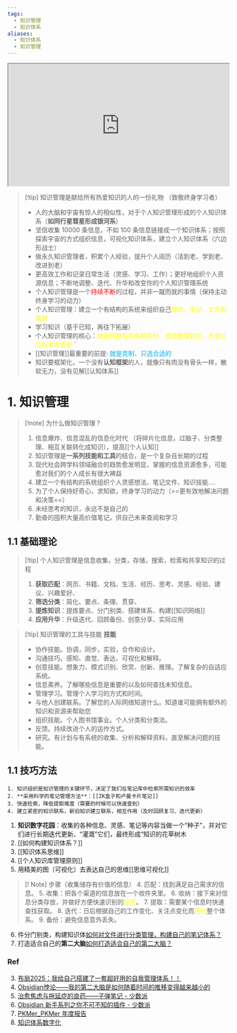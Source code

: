 ```yaml
---
tags:
  - 知识管理
  - 知识体系
aliases:
  - 知识体系
  - 知识管理
---
```


<div style=" width: 100%; height:280;overflow: hidden; "><iframe src="https://widget.pkmer.cn/free/Carousel?user=a2e5899e-975e-4457-afd4-ec3ff7dcbc90&" allow="fullscreen" style=" height: 100%; width: 100%;"></iframe></div>

> [!tip] 知识管理是献给所有热爱知识的人的一份礼物 （致敬终身学习者）
> - 人的大脑和宇宙有惊人的相似性，对于个人知识管理形成的个人知识体系（**如同行星彗星形成银河系**）
> - 坚信收集 10000 条信息，不如 100 条信息链接成一个知识体系；按照探索宇宙的方式组织信息，可视化知识体系，建立个人知识体系（六边形战士）
> - 做永久知识管理者，积累个人经验，提升个人阅历（活到老、学到老、改进到老）
> - 更高效工作和记录日常生活（灵感、学习、工作）；更好地组织个人资源信息；不断地调整、迭代、升华和改变你的个人知识管理系统
> - 个人知识管理是一个<font color="#ff0000">持续不断</font>的过程，并非一蹴而就的事情（保持主动终身学习的动力）
> -  个人知识管理：建立一个有结构的系统来组织自己<font color="#ffff00">想法、笔记、文件和素材</font>
> - 学习知识（基于已知，再往下拓展）
> - 个人知识管理的核心：<font color="#ffff00">就是将拥有的各种资料、信息整理到位，方便日后检索和更新 </font>`
> -  [[知识管理]]最重要的前提:<font color="#00b0f0"> 就是克制、只选合适的</font>
> - 知识要框架化，一个没有**认知框架**的人，就像只有肉没有骨头一样，散软无力，没有见解[[认知体系]]
# 1. 知识管理
> [!note]  为什么做知识管理？
> 1. 信息爆炸、信息混乱的信息化时代 （将碎片化信息，过脑子、分类整理、相互关联转化成知识），提高[[个人认知]]
> 2. 知识管理是**一系列技能和工具**的结合，是一个复杂且长期的过程
> 3. 现代社会跨学科领域融合的趋势愈发明显，掌握的信息资源愈多，可能愈对我们的个人成长有很大裨益
> 4. 建立一个有结构的系统组织个人灵感想法、笔记文件、知识技能....
> 5. 为了个人保持好奇心，求知欲，终身学习的动力（==更有效地解决问题和决策==）
> 6. 未经思考的知识，永远不是自己的
> 7. 勤奋的囤积大量高价值笔记，供自己未来查阅和学习
## 1.1 基础理论
> [!tip] 个人知识管理是信息收集，分类，存储，搜索，检索和共享知识的过程
> 1. **获取匹配**：网页、书籍、文档、生活、经历、思考、灵感、经验、建议、兴趣爱好、
> 2. **筛选分类**：简化、要点、条理、贯穿、
> 3. **提炼知识**：提炼要点、分门别类、搭建体系、构建[[知识网络]]
> 4. **应用升华**：升级迭代、回顾备份、创意分享、实际应用

> [!tip] 知识管理的工具与技能
> **技能**
> 	- 协作技能。协调，同步，实验，合作和设计。
> 	- 沟通技巧。感知、直觉、表达、可视化和解释。
> 	- 创意技能。想象力、模式识别、欣赏、创新、推理。了解复杂的自适应系统。
> 	- 信息素养。了解哪些信息是重要的以及如何查找未知信息。
> 	- 管理学习。管理个人学习的方式和时间。
> 	- 与他人创建联系。了解您的人际网络知道什么。知道谁可能拥有额外的知识和资源来帮助您
> 	- 组织技能。个人图书馆事业。个人分类和分类法。
> 	- 反馈。持续改进个人的运作方式。
> 	- 研究。有计划与有系统的收集、分析和解释资料，直至解决问题的技能。
## 1.1 技巧方法
```ad-example
1. 知识组织是知识管理的关键环节，决定了我们在笔记库中检索所需知识的效率
2. **采用科学的笔记管理方法**：[[ZK盒子和卢曼卡片笔记]]
3. 快速检索，降低提取难度（需要的时候可以快速查到）
4. 建立紧密的知识联系，新旧知识建立联系，相互作用（及时回顾复习、迭代更新）
```
1. **知识数字花园**：收集的各种信息、灵感、笔记等内容当做一个“种子”，并对它们进行长期迭代更新、“灌溉”它们，最终形成“知识的花草树木
2. [[如何构建知识体系？]] 
3. [[知识体系思维]]
4. [[个人知识库管理原则]]
5. 用精美的图（可视化）去表达自己的思维[[思维可视化]]


 >[! Note] 步骤（收集储存有价值的信息） 
 >4. 匹配：找到满足自己需求的信息。 
 >5. 收集：把各个渠道的信息放在一个收件夹里。 
 >6. 收纳：接下来对信息分类存放，并做好方便快速识别的<font color="#ffff00">标签</font>。
 >7. 提取：需要某个信息时快速查找获取。 
 >8. 迭代：日后根据自己的工作变化、关注点变化而<font color="#ffff00">迭代</font>整个体系。 
 >9. 备份：避免信息意外丢失。

6. 件分门别类，构建知识体[如何对文件进行分类管理，构建自己的笔记体系？](https://mp.weixin.qq.com/s/R7RcfijPSoTTSOl_uO-b6A)
7. 打造适合自己的**第二大脑**[如何打造适合自己的第二大脑？](https://mp.weixin.qq.com/s/U_eOrq0o865nYsWsFs52ow)

### Ref
3. [布局2025：我给自己搭建了一套超好用的自我管理体系！！](https://mp.weixin.qq.com/s/K5sB6LLud23PJyTtlAF7OQ)
4. [Obsidian悖论——我的第二大脑是如何随着时间的推移变得越来越小的](https://mp.weixin.qq.com/s?__biz=Mzg5Njk3MDUyMQ==&mid=2247490515&idx=1&sn=f53eba7c65ccce34bf1bc114bfee4158&scene=21#wechat_redirect)
5. [治愈焦虑与拖延症的良药——子弹笔记 - 少数派](https://sspai.com/post/65044)
6. [Obsidian 新手系列之你不可不知的插件 - 少数派](https://sspai.com/post/67619)
7. [PKMer_PKMer 年度报告](https://pkmer.cn/)
8. [知识体系数字化](https://mp.weixin.qq.com/s/ygxZCwvosHtslxsq2D8riQ)


